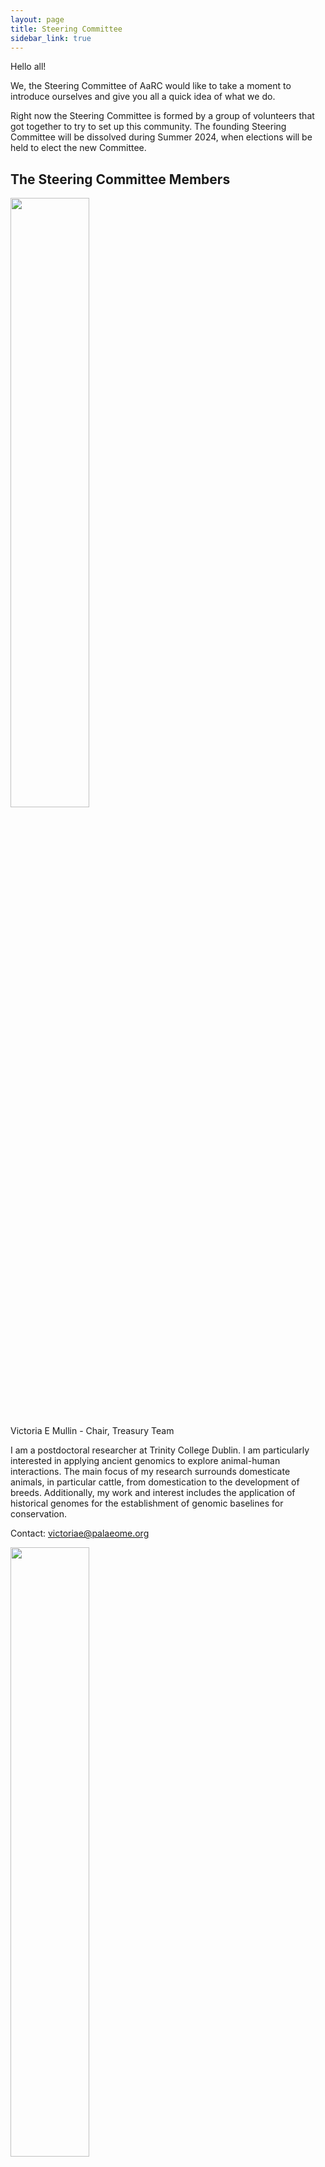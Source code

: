 ```yaml
---
layout: page
title: Steering Committee
sidebar_link: true
---
```



Hello all!

We, the Steering Committee of AaRC would like to take a moment to introduce ourselves and give you all a quick idea of what we do.

Right now the Steering Committee is formed by a group of volunteers that got together to try to set up this community. The founding Steering Committee will be dissolved during Summer  2024, when elections will be held to elect the new Committee. 


## The Steering Committee Members

<img src="/assets/media/Mullin_Photo.jpg" class="center" width="50%" >

Victoria E Mullin - Chair, Treasury Team

I am a postdoctoral researcher at Trinity College Dublin. I am particularly interested in applying ancient genomics to explore animal-human interactions. The main focus of my research surrounds domesticate animals, in particular cattle, from domestication to the development of breeds. Additionally, my work and interest includes the application of historical genomes for the establishment of genomic baselines for conservation.

Contact: [victoriae@palaeome.org](mailto:victoriae@palaeome.org)  

<img src="/assets/media/Pedro_foto.jpg" class="center" width="50%" >



Pedro Morell Miranda  (He/His) - Vice Chair, Social Media Team

I’m a PostDoctoral Researcher at the Ludwig-Maximillian University of Munich (LMU). While I work mostly on sheep domestication and posterior demographic history, I’m more widely interested in human-fauna interactions and how our presence and activities shape other species' evolution.  Out of work I love reading, playing the blues on one of my guitars and fencing with ancient swords.

Contact: [Pedro.Morell@lmu.de](mailto:Pedro.Morell@lmu.de), [Twitter](https://twitter.com/genesandstuff),  [BlueSky](https://bsky.app/profile/hjorvik.bsky.social)

<img src="/assets/media/214LauraVinasCaron.jpg" class="center" width="50%" >

Laura Viñas Caron - Secretary, Treasury Team

I am a postdoctoral researcher at the Centre for Textile Research and Globe Institute, University of Copenhagen. I am interested in understanding the evolutionary journey of domesticated animals using ancient DNA and proteins. In particular, I am exploring the development of domestic sheep and wool production and also working on the species identification of animal artefacts (manuscripts, skins, fur, textiles). 

Contact: [laura@palaeome.org](mailto:laura@palaeome.org)



<img src="/assets/media/Audrey_photo.png" class="center" width="50%" >

Audrey T. Lin (she/they) - Social Media Team, Engagement Team

I am a Gerstner Bioinformatics and Computational Biology Postdoctoral Scholar at the American Museum of Natural History in New York City. I utilize ancient biomolecules from archaeological and museum specimens and objects to answer diverse questions on human-mediated evolutionary processes – in other words, how humans have interacted with other animals in ways that have resulted in genomic, social, and cultural changes.

Contact: [alin@amnh.org](mailto:alin@amnh.org), [Twitter](https://twitter.com/undeaddandy) 


<img src="/assets/media/kevin_goat_portrait.jpg" class="center" width="50%" >

Kevin G Daly - Engagement Team

I am an Ad Astra Assistant Professor at the School of Agriculture and Food Science at UCD, Dublin. I am also a member of the Young Academy of Ireland. My research interests are in the domestication history of small ruminants and its consequences to domestic livestock, wild animals, and human society. In my spare time I watch movies with my dachshund Moose.

Contact: [kevin@palaeome.org](mailto:kevin@palaeome.org), [Twitter](https://twitter.com/GingerHowley),  [GitHub](https://kevingdaly.github.io/)


<img src="/assets/media/Stephanie_photo.jpg" class="center" width="50%" >

Stephanie Dolenz (she/her) - Engagement Team and Safety Office Liaison

I am a PhD student at the Centre for Palaeogenetics, Stockholm University. I am interested in the use of ancient DNA to study the effect of climate change and past peoples on biodiversity throughout time. For my PhD research I am analyzing ancient DNA from sediments in order to reconstruct ecological communities and examine how past climate events impacted plant and animal communities over the past 450,000 years. I am also working on a project exploring Pleistocene species found in a cave in Oaxaca, Mexico. In my free time, I like to play Dungeons and Dragons, knit, hike, cave, and cuddle with my adorable cat named Pip. 

Contact: [stephanie.dolenz@geo.su.se](mailto:stephanie.dolenz@geo.su.se), [GitHub](https://github.com/sdolenz)



<img src="/assets/media/Anders_foto.jpeg" class="center" width="50%" >

Anders Bergström - Metadata Working Group

I am a group leader in the School of Biological Sciences at the University of East Anglia, Norwich, UK. I am interested in the evolution and diversity of wild and domesticated animals, and the multitude of ways in which human societies have influenced these throughout prehistory and in the present day. My primary research projects currently concern dogs, wolves and red foxes, and I also maintain an interest in human population history.

Contact: [a.bergstrom@uea.ac.uk](mailto:a.bergstrom@uea.ac.uk), [Twitter](https://twitter.com/andersbrgstrm)

<img src="/assets/media/LachieScarsbrook_photo.jpg" class="center" width="50%" >

Lachie Scarsbrook - Engagement Team

I am a Postdoctoral Researcher at Ludwig Maximilian University of Munich, and a Junior Research Fellow at the University of Oxford (Somerville College). I am interested in the use of ancient DNA in investigating the role that humans and the environment play in shaping global animal populations. More specifically, I am focused on unravelling the causes and consequences of millennia of interaction between humans and their closest evolutionary companion, dogs. Being a kiwi, when I’m not working, I love travelling and exploring the great outdoors.

Contact: [lachlan.scarcbrook@arch.ox.ac.uk](mailto:lachlan.scarcbrook@arch.ox.ac.uk), [Twitter](https://x.com/LJScarsbrook)

<img src="/assets/media/KatiaBougiouri_photo.png" class="center" width="50%" >

Katia Bougiouri - Engagement Team

I'm a postdoctoral researcher at the Globe Institute in the University of Copenhagen.
My research interests revolve around dog evolution, combining present-day and ancient genomic data. My current work focuses on testing the applicability and limitations of different genomic tools to better understand the evolutionary history of dogs, and other domesticated species. Outside of work, I enjoy hiking, playing board games, and doing aerial silks.

Contact: [katia.bougiouri@gmail.com](mailto:katia.bougiouri@gmail.com), [Twitter](https://x.com/KBougiouri)

<img src="/assets/media/EmilioMarmol_photo.png" class="center" width="50%" >

Emilio Mármol - Engagement Team

I am a Postdoctoral Researcher at the Center for Evolutionary Hologenomics within the Globe Institute in the University of Copenhagen, Denmark. My research interests include the study of ancient DNA, ancient RNA and 3D structural genomics in animals (and plants) to understand extinction dynamics and discover hidding bits of the biology of extinct and extanct living organisms. Outside of work, I enjoy walks in the nature, hiking or just laying down in the sofa watching some sci-fi or nature documentary with a cozy cover getting lost in my own thoughts.

Contact: [emilio.sanchez@sund.ku.dk](mailto:emilio.sanchez@sund.ku.dk), [emilio.marmol.sanchez@gmail.com](mailto:emilio.marmol.sanchez@gmail.com), [Twitter](https://x.com/MarmolE6)

<img src="/assets/media/ElGreen_photo.jpg" class="center" width="50%" >

Eleanor Green - Engagement Team

I am currently working as an archaeogenetics postdoctoral researcher on the RATTUS project at the University of York, England. I work in the wet and dry labs to understand the mechanisms and timings of the arrival of black and brown rats into Europe. Broadly, I am interested in researching unusual or under-utilised, substrates and species to better understand human activities the past.

Contact: [eleanor.green@york.ac.uk](mailto:eleanor.green@york.ac.uk), [Twitter](https://x.com/EleJGreen)


## Roles:

**Management team**: formed by the chair and the secretary. Responsible for ensuring the committee functions smoothly and achieves its goals.

- **Chair**: leads meetings, sets agendas, moderates discussions and delegates tasks to volunteer members. It represents AaRC in any official meetings or interviews. They are also responsible for having an overview of the various initiatives by maintaining a close communication with the treasurer, social media and engagement teams. Allows for discussion around long-term topics, needs to be forward thinking on this end. In case they cannot fullfil partly or completely their duties, the Vice-Chair will take care of them. 

- **Secretary**: Takes meeting minutes, sends them out via Slack when they are ready, makes sure that assignments are noted. Organisational responsibilities (ie keeping google docs in order, annotating the minutes with required links, possibly doing same for the agenda ahead of time).

**Treasurer team**

The treasurer team is responsible for managing the funds, for the communication related to funds and responsible for allocating funding to initiatives by serving as a line of communication between the organising committees and the Steering Committee. The treasurer team is also responsible to collect funds as well as finding grant opportunities to continue to fund AaRC initiatives.

**Social media team**

The social media team is responsible for the outreach of the community, by tweeting, emailing as well as updating the website. Social media officers will announce new initiatives, conferences, papers and jobs that are relevant for AaRC. 

**Engagement team**

The engagement officers are responsible for coming up with new initiatives (projects, summer schools, outreach activities, etc.) and propose them to the community. They will also oversee ongoing initiatives and provide support for them to reach their goals. They will ensure that the initiatives are known in the community, as well as outside the community together with the media team. The engagement officers also suggests potential funding sources for the initiatives, by engaging with the treasurer team.
